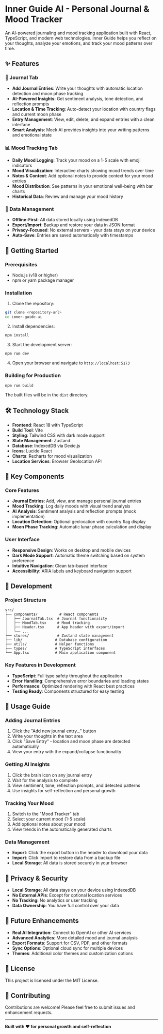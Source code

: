 # Inner Guide AI - Personal Journal & Mood Tracker

An AI-powered journaling and mood tracking application built with React, TypeScript, and modern web technologies. Inner Guide helps you reflect on your thoughts, analyze your emotions, and track your mood patterns over time.

## ✨ Features

### 📝 Journal Tab
- **Add Journal Entries**: Write your thoughts with automatic location detection and moon phase tracking
- **AI-Powered Insights**: Get sentiment analysis, tone detection, and reflection prompts
- **Location & Time Tracking**: Auto-detect your location with country flags and current moon phase
- **Entry Management**: View, edit, delete, and expand entries with a clean interface
- **Smart Analysis**: Mock AI provides insights into your writing patterns and emotional state

### 📊 Mood Tracking Tab
- **Daily Mood Logging**: Track your mood on a 1-5 scale with emoji indicators
- **Mood Visualization**: Interactive charts showing mood trends over time
- **Notes & Context**: Add optional notes to provide context for your mood entries
- **Mood Distribution**: See patterns in your emotional well-being with bar charts
- **Historical Data**: Review and manage your mood history

### 💾 Data Management
- **Offline-First**: All data stored locally using IndexedDB
- **Export/Import**: Backup and restore your data in JSON format
- **Privacy-Focused**: No external servers - your data stays on your device
- **Auto-Save**: Entries are saved automatically with timestamps

## 🚀 Getting Started

### Prerequisites
- Node.js (v18 or higher)
- npm or yarn package manager

### Installation

1. Clone the repository:
```bash
git clone <repository-url>
cd inner-guide-ai
```

2. Install dependencies:
```bash
npm install
```

3. Start the development server:
```bash
npm run dev
```

4. Open your browser and navigate to `http://localhost:5173`

### Building for Production

```bash
npm run build
```

The built files will be in the `dist` directory.

## 🛠️ Technology Stack

- **Frontend**: React 18 with TypeScript
- **Build Tool**: Vite
- **Styling**: Tailwind CSS with dark mode support
- **State Management**: Zustand
- **Database**: IndexedDB via Dexie.js
- **Icons**: Lucide React
- **Charts**: Recharts for mood visualization
- **Location Services**: Browser Geolocation API

## 📱 Key Components

### Core Features
- **Journal Entries**: Add, view, and manage personal journal entries
- **Mood Tracking**: Log daily moods with visual trend analysis
- **AI Analysis**: Sentiment analysis and reflection prompts (mock implementation)
- **Location Detection**: Optional geolocation with country flag display
- **Moon Phase Tracking**: Automatic lunar phase calculation and display

### User Interface
- **Responsive Design**: Works on desktop and mobile devices
- **Dark Mode Support**: Automatic theme switching based on system preference
- **Intuitive Navigation**: Clean tab-based interface
- **Accessibility**: ARIA labels and keyboard navigation support

## 🔧 Development

### Project Structure
```
src/
├── components/          # React components
│   ├── JournalTab.tsx  # Journal functionality
│   ├── MoodTab.tsx     # Mood tracking
│   ├── Header.tsx      # App header with export/import
│   └── ...
├── stores/             # Zustand state management
├── lib/               # Database configuration
├── utils/             # Helper functions
├── types/             # TypeScript interfaces
└── App.tsx            # Main application component
```

### Key Features in Development
- **TypeScript**: Full type safety throughout the application
- **Error Handling**: Comprehensive error boundaries and loading states
- **Performance**: Optimized rendering with React best practices
- **Testing Ready**: Components structured for easy testing

## 🎯 Usage Guide

### Adding Journal Entries
1. Click the "Add new journal entry..." button
2. Write your thoughts in the text area
3. Click "Save Entry" - location and moon phase are detected automatically
4. View your entry with the expand/collapse functionality

### Getting AI Insights
1. Click the brain icon on any journal entry
2. Wait for the analysis to complete
3. View sentiment, tone, reflection prompts, and detected patterns
4. Use insights for self-reflection and personal growth

### Tracking Your Mood
1. Switch to the "Mood Tracker" tab
2. Select your current mood (1-5 scale)
3. Add optional notes about your mood
4. View trends in the automatically generated charts

### Data Management
- **Export**: Click the export button in the header to download your data
- **Import**: Click import to restore data from a backup file
- **Local Storage**: All data is stored securely in your browser

## 🔐 Privacy & Security

- **Local Storage**: All data stays on your device using IndexedDB
- **No External APIs**: Except for optional location services
- **No Tracking**: No analytics or user tracking
- **Data Ownership**: You have full control over your data

## 🚀 Future Enhancements

- **Real AI Integration**: Connect to OpenAI or other AI services
- **Advanced Analytics**: More detailed mood and journal analysis
- **Export Formats**: Support for CSV, PDF, and other formats
- **Sync Options**: Optional cloud sync for multiple devices
- **Themes**: Additional color themes and customization options

## 📄 License

This project is licensed under the MIT License.

## 🤝 Contributing

Contributions are welcome! Please feel free to submit issues and enhancement requests.

---

**Built with ❤️ for personal growth and self-reflection**
